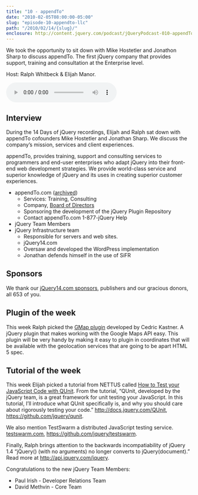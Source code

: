 ```yaml
---
title: "10 - appendTo"
date: "2010-02-05T08:00:00-05:00"
slug: "episode-10-appendto-llc"
path: "/2010/02/14/{slug}/"
enclosure: http://content.jquery.com/podcast/jQueryPodcast-010-appendTo.mp3
---
```

We took the opportunity to sit down with Mike Hostetler and Jonathon Sharp to discuss appendTo.  The first jQuery company that provides support, training and consultation at the Enterprise level.

Host: Ralph Whitbeck &amp; Elijah Manor.

<audio src="http://content.jquery.com/podcast/jQueryPodcast-010-appendTo.mp3" controls=""></audio>

## Interview

During the 14 Days of jQuery recordings, Elijah and Ralph sat down with appendTo cofounders Mike Hostetler and Jonathan Sharp. We discuss the company’s mission, services and client experiences.

appendTo, provides training, support and consulting services to programmers and end-user enterprises who adapt jQuery into their front-end web development strategies. We provide world-class service and superior knowledge of jQuery and its uses in creating superior customer experiences.

* appendTo.com ([archived](http://web.archive.org/web/20101114154347/http://appendto.com/))
  * Services: Training, Consulting
  * Company, [Board of Directors](http://web.archive.org/web/20101114154347/http://appendto.com/company/board-of-advisors)
  * Sponsoring the development of the jQuery Plugin Repository
  * Contact appendTo.com 1-877-jQuery Help
* jQuery Team Members
* jQuery Infrastructure team
  * Responsible for servers and web sites.
  * jQuery14.com
  * Oversaw and developed the WordPress implementation
  * Jonathan defends himself in the use of SiFR

## Sponsors

We thank our [jQuery14.com sponsors](http://web.archive.org/web/20101113212544/http://jquery14.com/sponsors), publishers and our gracious donors, all 653 of you.

## Plugin of the week

This week Ralph picked the [GMap plugin](http://web.archive.org/web/20101114154347/http://gmap.nurtext.de/) developed by Cedric Kastner. A jQuery plugin that makes working with the Google Maps API easy. This plugin will be very handy by making it easy to plugin in coordinates that will be available with the geolocation services that are going to be apart HTML 5 spec.

## Tutorial of the week

This week Elijah picked a tutorial from NETTUS called [How to Test your JavaScript Code with QUnit](http://net.tutsplus.com/tutorials/javascript-ajax/how-to-test-your-javascript-code-with-qunit/). From the tutorial, “QUnit, developed by the jQuery team, is a great framework for unit testing your JavaScript. In this tutorial, I’ll introduce what QUnit specifically is, and why you should care about rigorously testing your code.” <http://docs.jquery.com/QUnit>, <https://github.com/jquery/qunit>.

We also mention TestSwarm a distributed JavaScript testing service. [testswarm.com](http://web.archive.org/web/20100924221413/http://testswarm.com/), <https://github.com/jquery/testswarm>.

Finally, Ralph brings attention to the backwards incompatiability of jQuery 1.4 “jQuery() (with no arguments) no longer converts to jQuery(document).” Read more at <http://api.jquery.com/jquery>.

Congratulations to the new jQuery Team Members:

* Paul Irish - Developer Relations Team
* David Methvin - Core Team
